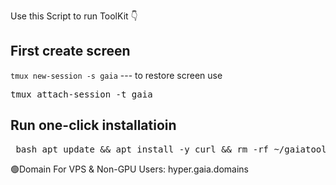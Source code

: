 Use this Script to run ToolKit 👇

## First create screen 
``` tmux new-session -s gaia ```
--- to restore screen use <pre> tmux attach-session -t gaia </pre>

## Run one-click installatioin
<pre> bash apt update && apt install -y curl && rm -rf ~/gaiatoolkit.sh; curl -O https://raw.githubusercontent.com/codewithalexsz/Gaiatest/main/gaiatoolkit.sh; chmod +x gaiatoolkit.sh; ./gaiatoolkit.sh  </pre>

🟢Domain For VPS & Non-GPU Users: hyper.gaia.domains

